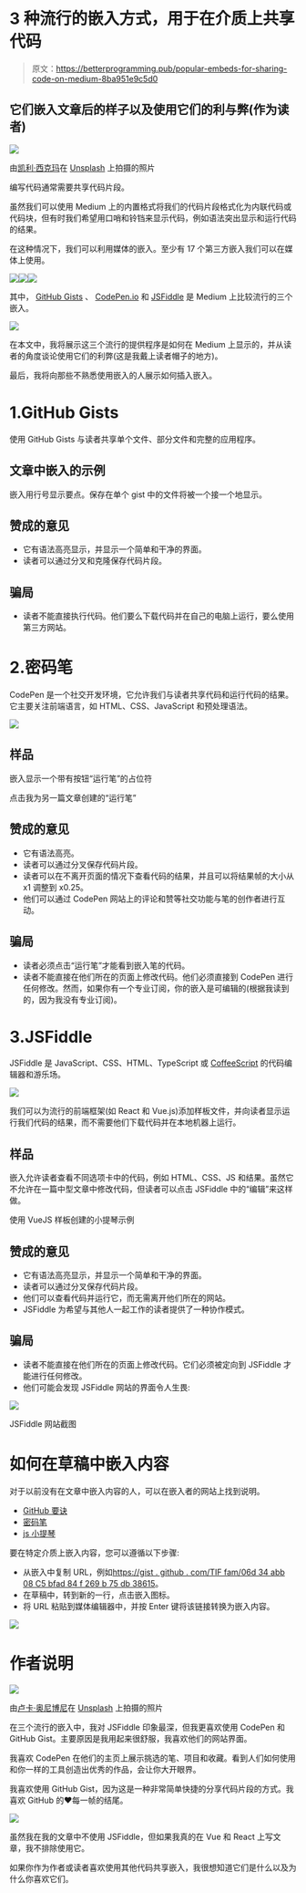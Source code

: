 # 3 种流行的嵌入方式，用于在介质上共享代码

> 原文：<https://betterprogramming.pub/popular-embeds-for-sharing-code-on-medium-8ba951e9c5d0>

## **它们嵌入文章后的样子以及使用它们的利与弊(作为读者)**

![](img/c72dee6c7cfff194e1223b24522700fc.png)

由[凯利·西克玛](https://unsplash.com/@kellysikkema?utm_source=unsplash&utm_medium=referral&utm_content=creditCopyText)在 [Unsplash](https://unsplash.com/s/photos/share?utm_source=unsplash&utm_medium=referral&utm_content=creditCopyText) 上拍摄的照片

编写代码通常需要共享代码片段。

虽然我们可以使用 Medium 上的内置格式将我们的代码片段格式化为内联代码或代码块，但有时我们希望用口哨和铃铛来显示代码，例如语法突出显示和运行代码的结果。

在这种情况下，我们可以利用媒体的嵌入。至少有 17 个第三方嵌入我们可以在媒体上使用。

![](img/01e93fef2ce9a759e8d977faaefbd118.png)![](img/1bb32dfc623c330402778326f9de76be.png)![](img/314c0def22da36a6c306b78a19b3270f.png)

其中， [GitHub Gists](https://gist.github.com/) 、 [CodePen.io](https://codepen.io/) 和 [JSFiddle](https://jsfiddle.net/) 是 Medium 上比较流行的三个嵌入。

![](img/ac1ed9feacb95945766b4133baf91438.png)

在本文中，我将展示这三个流行的提供程序是如何在 Medium 上显示的，并从读者的角度谈论使用它们的利弊(这是我戴上读者帽子的地方)。

最后，我将向那些不熟悉使用嵌入的人展示如何插入嵌入。

# 1.GitHub Gists

使用 GitHub Gists 与读者共享单个文件、部分文件和完整的应用程序。

## 文章中嵌入的示例

嵌入用行号显示要点。保存在单个 gist 中的文件将被一个接一个地显示。

## 赞成的意见

*   它有语法高亮显示，并显示一个简单和干净的界面。
*   读者可以通过分叉和克隆保存代码片段。

## 骗局

*   读者不能直接执行代码。他们要么下载代码并在自己的电脑上运行，要么使用第三方网站。

# 2.密码笔

CodePen 是一个社交开发环境，它允许我们与读者共享代码和运行代码的结果。它主要关注前端语言，如 HTML、CSS、JavaScript 和预处理语法。

![](img/7e6ae7703ce39bc6bc1e9a0e36aa0250.png)

## 样品

嵌入显示一个带有按钮“运行笔”的占位符

点击我为另一篇文章创建的“运行笔”

## 赞成的意见

*   它有语法高亮。
*   读者可以通过分叉保存代码片段。
*   读者可以在不离开页面的情况下查看代码的结果，并且可以将结果帧的大小从 x1 调整到 x0.25。
*   他们可以通过 CodePen 网站上的评论和赞等社交功能与笔的创作者进行互动。

## 骗局

*   读者必须点击“运行笔”才能看到嵌入笔的代码。
*   读者不能直接在他们所在的页面上修改代码。他们必须直接到 CodePen 进行任何修改。然而，如果你有一个专业订阅，你的嵌入是可编辑的(根据我读到的，因为我没有专业订阅)。

# 3.JSFiddle

JSFiddle 是 JavaScript、CSS、HTML、TypeScript 或 [CoffeeScript](https://coffeescript.org/) 的代码编辑器和游乐场。

![](img/b4f6cd638d07d9f92f00e5928bd9396a.png)

我们可以为流行的前端框架(如 React 和 Vue.js)添加样板文件，并向读者显示运行我们代码的结果，而不需要他们下载代码并在本地机器上运行。

## 样品

嵌入允许读者查看不同选项卡中的代码，例如 HTML、CSS、JS 和结果。虽然它不允许在一篇中型文章中修改代码，但读者可以点击 JSFiddle 中的“编辑”来这样做。

使用 VueJS 样板创建的小提琴示例

## 赞成的意见

*   它有语法高亮显示，并显示一个简单和干净的界面。
*   读者可以通过分叉保存代码片段。
*   他们可以查看代码并运行它，而无需离开他们所在的网站。
*   JSFiddle 为希望与其他人一起工作的读者提供了一种协作模式。

## 骗局

*   读者不能直接在他们所在的页面上修改代码。它们必须被定向到 JSFiddle 才能进行任何修改。
*   他们可能会发现 JSFiddle 网站的界面令人生畏:

![](img/3fa5f8f8d96d081f70b5190e96c55ec2.png)

JSFiddle 网站截图

# 如何在草稿中嵌入内容

对于以前没有在文章中嵌入内容的人，可以在嵌入者的网站上找到说明。

*   [GitHub 要诀](https://help.github.com/en/github/writing-on-github/creating-gists)
*   [密码笔](https://codepen.io/embeds)
*   [js 小提琴](https://docs.jsfiddle.net/embedding-fiddles)

要在特定介质上嵌入内容，您可以遵循以下步骤:

*   从嵌入中复制 URL，例如[https://gist . github . com/TIF fam/06d 34 abb 08 C5 bfad 84 f 269 b 75 db 38615](https://gist.github.com/tiffam/06d34abb08c5bfad84f269b75db38615)。
*   在草稿中，转到新的一行，点击嵌入图标。
*   将 URL 粘贴到媒体编辑器中，并按 Enter 键将该链接转换为嵌入内容。

![](img/3c37e7910e076b8e1b2e66632da52f86.png)

# 作者说明

![](img/00f2de10b91678c9494978fa810c466c.png)

由[卢卡·奥尼博尼](https://unsplash.com/@lucaonniboni?utm_source=unsplash&utm_medium=referral&utm_content=creditCopyText)在 [Unsplash](https://unsplash.com/s/photos/author?utm_source=unsplash&utm_medium=referral&utm_content=creditCopyText) 上拍摄的照片

在三个流行的嵌入中，我对 JSFiddle 印象最深，但我更喜欢使用 CodePen 和 GitHub Gist。主要原因是我用起来很舒服，我喜欢他们的网站界面。

我喜欢 CodePen 在他们的主页上展示挑选的笔、项目和收藏。看到人们如何使用和你一样的工具创造出优秀的作品，会让你大开眼界。

我喜欢使用 GitHub Gist，因为这是一种非常简单快捷的分享代码片段的方式。我喜欢 GitHub 的❤️每一帧的结尾。

![](img/b9e72eda2d2865121464b49c622e9227.png)

虽然我在我的文章中不使用 JSFiddle，但如果我真的在 Vue 和 React 上写文章，我不排除使用它。

如果你作为作者或读者喜欢使用其他代码共享嵌入，我很想知道它们是什么以及为什么你喜欢它们。